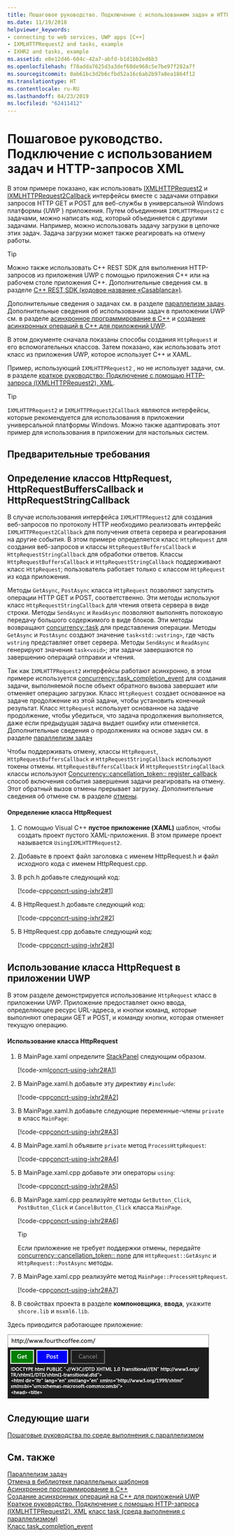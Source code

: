 ```yaml
---
title: Пошаговое руководство. Подключение с использованием задач и HTTP-запросов XML
ms.date: 11/19/2018
helpviewer_keywords:
- connecting to web services, UWP apps [C++]
- IXMLHTTPRequest2 and tasks, example
- IXHR2 and tasks, example
ms.assetid: e8e12d46-604c-42a7-abfd-b1d1bb2ed6b3
ms.openlocfilehash: f78adda7625d3a3def60de968c5e7be97f282a7f
ms.sourcegitcommit: 0ab61bc3d2b6cfbd52a16c6ab2b97a8ea1864f12
ms.translationtype: HT
ms.contentlocale: ru-RU
ms.lasthandoff: 04/23/2019
ms.locfileid: "62411412"
---
```

# <a name="walkthrough-connecting-using-tasks-and-xml-http-requests"></a>Пошаговое руководство. Подключение с использованием задач и HTTP-запросов XML

В этом примере показано, как использовать [IXMLHTTPRequest2](/windows/desktop/api/msxml6/nn-msxml6-ixmlhttprequest2) и [IXMLHTTPRequest2Callback](/windows/desktop/api/msxml6/nn-msxml6-ixmlhttprequest2callback) интерфейсы вместе с задачами отправки запросов HTTP GET и POST для веб-службы в универсальной Windows платформы (UWP ) приложения. Путем объединения `IXMLHTTPRequest2` с задачами, можно написать код, который объединяется с другими задачами. Например, можно использовать задачу загрузки в цепочке этих задач. Задача загрузки может также реагировать на отмену работы.

> [!TIP]
>  Можно также использовать C++ REST SDK для выполнения HTTP-запросов из приложения UWP с помощью приложения C++ или на рабочем столе приложения C++. Дополнительные сведения см. в разделе [C++ REST SDK (кодовое название «Casablanca»)](https://github.com/Microsoft/cpprestsdk).

Дополнительные сведения о задачах см. в разделе [параллелизм задач](../../parallel/concrt/task-parallelism-concurrency-runtime.md). Дополнительные сведения об использовании задач в приложении UWP см. в разделе [асинхронное программирование в C++](/windows/uwp/threading-async/asynchronous-programming-in-cpp-universal-windows-platform-apps) и [создание асинхронных операций в C++ для приложений UWP](../../parallel/concrt/creating-asynchronous-operations-in-cpp-for-windows-store-apps.md).

В этом документе сначала показаны способы создания `HttpRequest` и его вспомогательных классов. Затем показано, как использовать этот класс из приложения UWP, которое использует C++ и XAML.

Пример, использующий `IXMLHTTPRequest2` , но не использует задачи, см. в разделе [краткое руководство: Подключение с помощью HTTP-запроса (IXMLHTTPRequest2), XML](/previous-versions/windows/apps/hh770550\(v=win.10\)).

> [!TIP]
>  `IXMLHTTPRequest2` и `IXMLHTTPRequest2Callback` являются интерфейсы, которые рекомендуется для использования в приложении универсальной платформы Windows. Можно также адаптировать этот пример для использования в приложении для настольных систем.

## <a name="prerequisites"></a>Предварительные требования

## <a name="defining-the-httprequest-httprequestbufferscallback-and-httprequeststringcallback-classes"></a>Определение классов HttpRequest, HttpRequestBuffersCallback и HttpRequestStringCallback

В случае использования интерфейса `IXMLHTTPRequest2` для создания веб-запросов по протоколу HTTP необходимо реализовать интерфейс `IXMLHTTPRequest2Callback` для получения ответа сервера и реагирования на другие события. В этом примере определяется класс `HttpRequest` для создания веб-запросов и классы `HttpRequestBuffersCallback` и `HttpRequestStringCallback` для обработки ответов. Классы `HttpRequestBuffersCallback` и `HttpRequestStringCallback` поддерживают класс `HttpRequest`; пользователь работает только с классом `HttpRequest` из кода приложения.

Методы `GetAsync`, `PostAsync` класса `HttpRequest` позволяют запустить операции HTTP GET и POST, соответственно. Эти методы используют класс `HttpRequestStringCallback` для чтения ответа сервера в виде строки. Методы `SendAsync` и `ReadAsync` позволяют выполнять потоковую передачу большого содержимого в виде блоков. Эти методы возвращают [concurrency::task](../../parallel/concrt/reference/task-class.md) для представления операции. Методы `GetAsync` и `PostAsync` создают значение `task<std::wstring>`, где часть `wstring` представляет ответ сервера. Методы `SendAsync` и `ReadAsync` генерируют значения `task<void>`; эти задачи завершаются по завершению операций отправки и чтения.

Так как `IXMLHTTPRequest2` интерфейсы работают асинхронно, в этом примере используется [concurrency::task_completion_event](../../parallel/concrt/reference/task-completion-event-class.md) для создания задачи, выполняемой после объект обратного вызова завершает или отменяет операцию загрузки. Класс `HttpRequest` создает основанное на задаче продолжение из этой задачи, чтобы установить конечный результат. Класс `HttpRequest` использует основанное на задаче продолжение, чтобы убедиться, что задача продолжения выполняется, даже если предыдущая задача выдает ошибку или отменяется. Дополнительные сведения о продолжениях на основе задач см. в разделе [параллелизм задач](../../parallel/concrt/task-parallelism-concurrency-runtime.md)

Чтобы поддерживать отмену, классы `HttpRequest`, `HttpRequestBuffersCallback` и `HttpRequestStringCallback` используют токены отмены. `HttpRequestBuffersCallback` И `HttpRequestStringCallback` классы используют [Concurrency::cancellation_token:: register_callback](reference/cancellation-token-class.md#register_callback) способ включения события завершения задачи реагировать на отмену. Этот обратный вызов отмены прерывает загрузку. Дополнительные сведения об отмене см. в разделе [отмены](../../parallel/concrt/exception-handling-in-the-concurrency-runtime.md#cancellation).

#### <a name="to-define-the-httprequest-class"></a>Определение класса HttpRequest

1. С помощью Visual C++ **пустое приложение (XAML)** шаблон, чтобы создать проект пустого XAML-приложения. В этом примере проект называется `UsingIXMLHTTPRequest2`.

1. Добавьте в проект файл заголовка с именем HttpRequest.h и файл исходного кода с именем HttpRequest.cpp.

1. В pch.h добавьте следующий код:

   [!code-cpp[concrt-using-ixhr2#1](../../parallel/concrt/codesnippet/cpp/walkthrough-connecting-using-tasks-and-xml-http-requests_1.h)]

1. В HttpRequest.h добавьте следующий код:

   [!code-cpp[concrt-using-ixhr2#2](../../parallel/concrt/codesnippet/cpp/walkthrough-connecting-using-tasks-and-xml-http-requests_2.h)]

1. В HttpRequest.cpp добавьте следующий код:

   [!code-cpp[concrt-using-ixhr2#3](../../parallel/concrt/codesnippet/cpp/walkthrough-connecting-using-tasks-and-xml-http-requests_3.cpp)]

## <a name="using-the-httprequest-class-in-a-uwp-app"></a>Использование класса HttpRequest в приложении UWP

В этом разделе демонстрируется использование `HttpRequest` класс в приложении UWP. Приложение предоставляет окно ввода, определяющее ресурс URL-адреса, и кнопки команд, которые выполняют операции GET и POST, и команду кнопки, которая отменяет текущую операцию.

#### <a name="to-use-the-httprequest-class"></a>Использование класса HttpRequest

1. В MainPage.xaml определите [StackPanel](https://msdn.microsoft.com/library/windows/apps/xaml/windows.ui.xaml.controls.stackpanel.aspx) следующим образом.

   [!code-xml[concrt-using-ixhr2#A1](../../parallel/concrt/codesnippet/xaml/walkthrough-connecting-using-tasks-and-xml-http-requests_4.xaml)]

2. В MainPage.xaml.h добавьте эту директиву `#include`:

   [!code-cpp[concrt-using-ixhr2#A2](../../parallel/concrt/codesnippet/cpp/walkthrough-connecting-using-tasks-and-xml-http-requests_5.h)]

3. В MainPage.xaml.h добавьте следующие переменные-члены `private` в класс `MainPage`:

   [!code-cpp[concrt-using-ixhr2#A3](../../parallel/concrt/codesnippet/cpp/walkthrough-connecting-using-tasks-and-xml-http-requests_6.h)]

4. В MainPage.xaml.h объявите `private` метод `ProcessHttpRequest`:

   [!code-cpp[concrt-using-ixhr2#A4](../../parallel/concrt/codesnippet/cpp/walkthrough-connecting-using-tasks-and-xml-http-requests_7.h)]

5. В MainPage.xaml.cpp добавьте эти операторы `using`:

   [!code-cpp[concrt-using-ixhr2#A5](../../parallel/concrt/codesnippet/cpp/walkthrough-connecting-using-tasks-and-xml-http-requests_8.cpp)]

6. В MainPage.xaml.cpp реализуйте методы `GetButton_Click`, `PostButton_Click` и `CancelButton_Click` класса `MainPage`.

   [!code-cpp[concrt-using-ixhr2#A6](../../parallel/concrt/codesnippet/cpp/walkthrough-connecting-using-tasks-and-xml-http-requests_9.cpp)]

   > [!TIP]
   > Если приложение не требует поддержки отмены, передайте [concurrency::cancellation_token:: none](reference/cancellation-token-class.md#none) для `HttpRequest::GetAsync` и `HttpRequest::PostAsync` методы.

1. В MainPage.xaml.cpp реализуйте метод `MainPage::ProcessHttpRequest`.

   [!code-cpp[concrt-using-ixhr2#A7](../../parallel/concrt/codesnippet/cpp/walkthrough-connecting-using-tasks-and-xml-http-requests_10.cpp)]

8. В свойствах проекта в разделе **компоновщика**, **ввода**, укажите `shcore.lib` и `msxml6.lib`.

Здесь приводится работающее приложение:

![Запущенное приложение среды выполнения Windows](../../parallel/concrt/media/concrt_usingixhr2.png "запущенном приложении среды выполнения Windows")

## <a name="next-steps"></a>Следующие шаги

[Пошаговые руководства по среде выполнения с параллелизмом](../../parallel/concrt/concurrency-runtime-walkthroughs.md)

## <a name="see-also"></a>См. также

[Параллелизм задач](../../parallel/concrt/task-parallelism-concurrency-runtime.md)<br/>
[Отмена в библиотеке параллельных шаблонов](cancellation-in-the-ppl.md)<br/>
[Асинхронное программирование в C++](/windows/uwp/threading-async/asynchronous-programming-in-cpp-universal-windows-platform-apps)<br/>
[Создание асинхронных операций на C++ для приложений UWP](../../parallel/concrt/creating-asynchronous-operations-in-cpp-for-windows-store-apps.md)<br/>
[Краткое руководство. Подключение с помощью HTTP-запроса (IXMLHTTPRequest2), XML](/previous-versions/windows/apps/hh770550\(v=win.10\))
[класс task (среда выполнения с параллелизмом)](../../parallel/concrt/reference/task-class.md)<br/>
[Класс task_completion_event](../../parallel/concrt/reference/task-completion-event-class.md)

